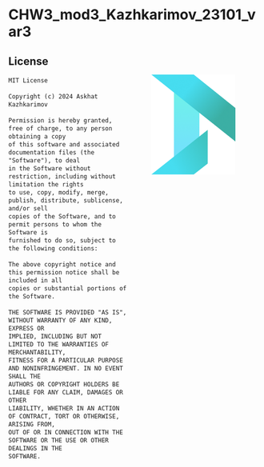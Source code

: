 # CHW3_mod3_Kazhkarimov_23101_var3
<img src="https://github.com/AlbatovK/Dira/blob/master/app/src/main/res/drawable-v24/logo.png" height="200" align="right" vspace="50" hspace="50">

## License
```
MIT License

Copyright (c) 2024 Askhat Kazhkarimov

Permission is hereby granted, free of charge, to any person obtaining a copy
of this software and associated documentation files (the "Software"), to deal
in the Software without restriction, including without limitation the rights
to use, copy, modify, merge, publish, distribute, sublicense, and/or sell
copies of the Software, and to permit persons to whom the Software is
furnished to do so, subject to the following conditions:

The above copyright notice and this permission notice shall be included in all
copies or substantial portions of the Software.

THE SOFTWARE IS PROVIDED "AS IS", WITHOUT WARRANTY OF ANY KIND, EXPRESS OR
IMPLIED, INCLUDING BUT NOT LIMITED TO THE WARRANTIES OF MERCHANTABILITY,
FITNESS FOR A PARTICULAR PURPOSE AND NONINFRINGEMENT. IN NO EVENT SHALL THE
AUTHORS OR COPYRIGHT HOLDERS BE LIABLE FOR ANY CLAIM, DAMAGES OR OTHER
LIABILITY, WHETHER IN AN ACTION OF CONTRACT, TORT OR OTHERWISE, ARISING FROM,
OUT OF OR IN CONNECTION WITH THE SOFTWARE OR THE USE OR OTHER DEALINGS IN THE
SOFTWARE.
```
